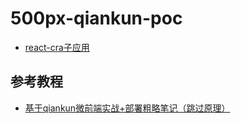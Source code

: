 # 500px-qiankun-poc

- [react-cra子应用](https://github.com/weisuoke/qiankun-cra-sub-app-1)

## 参考教程

- [基于qiankun微前端实战+部署粗略笔记（跳过原理）](https://zhuanlan.zhihu.com/p/368543521)
